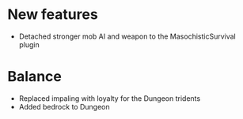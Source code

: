 # New features
* Detached stronger mob AI and weapon to the MasochisticSurvival plugin 
# Balance
* Replaced impaling with loyalty for the Dungeon tridents
* Added bedrock to Dungeon